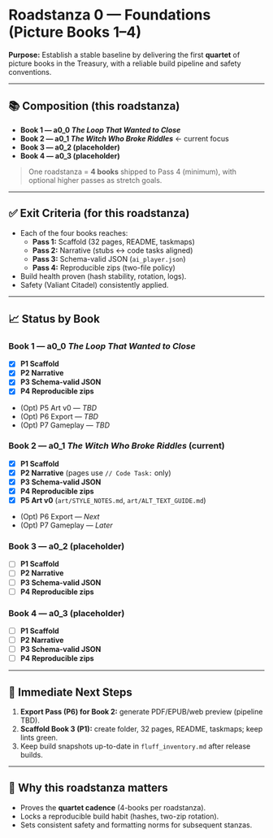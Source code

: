 # Roadstanza 0 — Foundations (Picture Books 1–4)

**Purpose:** Establish a stable baseline by delivering the first **quartet** of picture books in the Treasury, with a reliable build pipeline and safety conventions.

---

## 📚 Composition (this roadstanza)
- **Book 1 — a0_0 _The Loop That Wanted to Close_**
- **Book 2 — a0_1 _The Witch Who Broke Riddles_** ← current focus
- **Book 3 — a0_2 (placeholder)**
- **Book 4 — a0_3 (placeholder)**

> One roadstanza = **4 books** shipped to Pass 4 (minimum), with optional higher passes as stretch goals.

---

## ✅ Exit Criteria (for this roadstanza)
- Each of the four books reaches:
  - **Pass 1:** Scaffold (32 pages, README, taskmaps)
  - **Pass 2:** Narrative (stubs ↔ code tasks aligned)
  - **Pass 3:** Schema-valid JSON (`ai_player.json`)
  - **Pass 4:** Reproducible zips (two-file policy)
- Build health proven (hash stability, rotation, logs).
- Safety (Valiant Citadel) consistently applied.

---

## 📈 Status by Book

### Book 1 — a0_0 _The Loop That Wanted to Close_
- [x] **P1 Scaffold**
- [x] **P2 Narrative**
- [x] **P3 Schema-valid JSON**
- [x] **P4 Reproducible zips**
- (Opt) P5 Art v0 — _TBD_
- (Opt) P6 Export — _TBD_
- (Opt) P7 Gameplay — _TBD_

### Book 2 — a0_1 _The Witch Who Broke Riddles_ (current)
- [x] **P1 Scaffold**
- [x] **P2 Narrative** (pages use `// Code Task:` only)
- [x] **P3 Schema-valid JSON**
- [x] **P4 Reproducible zips**
- [x] **P5 Art v0** (`art/STYLE_NOTES.md`, `art/ALT_TEXT_GUIDE.md`)
- (Opt) P6 Export — _Next_
- (Opt) P7 Gameplay — _Later_

### Book 3 — a0_2 (placeholder)
- [ ] **P1 Scaffold**
- [ ] **P2 Narrative**
- [ ] **P3 Schema-valid JSON**
- [ ] **P4 Reproducible zips**

### Book 4 — a0_3 (placeholder)
- [ ] **P1 Scaffold**
- [ ] **P2 Narrative**
- [ ] **P3 Schema-valid JSON**
- [ ] **P4 Reproducible zips**

---

## 🔭 Immediate Next Steps
1. **Export Pass (P6) for Book 2:** generate PDF/EPUB/web preview (pipeline TBD).
2. **Scaffold Book 3 (P1):** create folder, 32 pages, README, taskmaps; keep lints green.
3. Keep build snapshots up-to-date in `fluff_inventory.md` after release builds.

---

## 🧱 Why this roadstanza matters
- Proves the **quartet cadence** (4-books per roadstanza).
- Locks a reproducible build habit (hashes, two-zip rotation).
- Sets consistent safety and formatting norms for subsequent stanzas.
